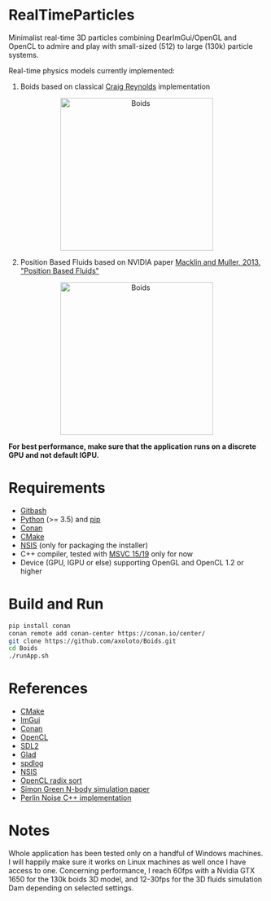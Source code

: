 # RealTimeParticles

Minimalist real-time 3D particles combining DearImGui/OpenGL and OpenCL to admire and play with small-sized (512) to large (130k) particle systems. 

Real-time physics models currently implemented:
1.  Boids based on classical [Craig Reynolds](https://www.red3d.com/cwr/boids/) implementation
<p align = "center">
<img src="./Boids_128.gif" alt="Boids" width="300" height="300">
</p>

2. Position Based Fluids based on NVIDIA paper [Macklin and Muller, 2013. "Position Based Fluids"](https://mmacklin.com/pbf_sig_preprint.pdf)
<p align = "center">
<img src="./Fluids_128.gif" alt="Boids" width="300" height="300">
</p>

**For best performance, make sure that the application runs on a discrete GPU and not default IGPU.**

# Requirements

- [Gitbash](https://git-scm.com/downloads)
- [Python](https://www.python.org/) (>= 3.5) and [pip](https://pypi.org/project/pip/)
- [Conan](https://conan.io/)
- [CMake](https://cmake.org/download/)
- [NSIS](http://nsis.sourceforge.net/) (only for packaging the installer)
- C++ compiler, tested with [MSVC 15/19](https://visualstudio.microsoft.com/vs/features/cplusplus/) only for now 
- Device (GPU, IGPU or else) supporting OpenGL and OpenCL 1.2 or higher

# Build and Run

```bash
pip install conan
conan remote add conan-center https://conan.io/center/
git clone https://github.com/axoloto/Boids.git
cd Boids
./runApp.sh
```

# References

- [CMake](https://cmake.org/)
- [ImGui](https://github.com/ocornut/imgui)
- [Conan](https://conan.io/)
- [OpenCL](https://www.khronos.org/opencl/)
- [SDL2](https://libsdl.org/index.php)
- [Glad](https://glad.dav1d.de/)
- [spdlog](https://github.com/gabime/spdlog)
- [NSIS](http://nsis.sourceforge.net/)
- [OpenCL radix sort](https://github.com/modelflat/OCLRadixSort)
- [Simon Green N-body simulation paper](https://developer.download.nvidia.com/assets/cuda/files/particles.pdf)
- [Perlin Noise C++ implementation](https://github.com/sol-prog/Perlin_Noise)

# Notes

Whole application has been tested only on a handful of Windows machines. I will happily make sure it works on Linux machines as well once I have access to one. Concerning performance, I reach 60fps with a Nvidia GTX 1650 for the 130k boids 3D model, and 12-30fps for the 3D fluids simulation Dam depending on selected settings.
